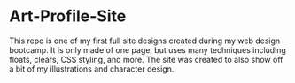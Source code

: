 # Art-Profile-Site

This repo is one of my first full site designs created during my web design bootcamp. It is only made of one page, but uses many techniques including floats, clears, CSS styling, and more. The site was created to also show off a bit of my illustrations and character design.
